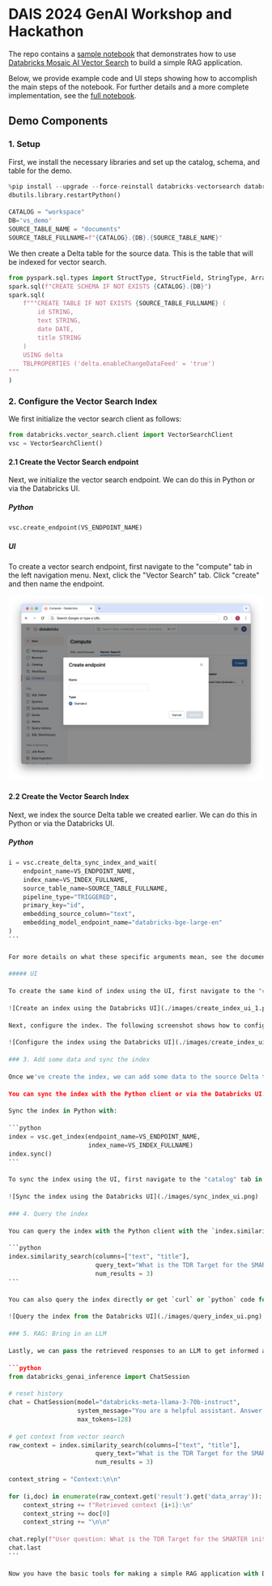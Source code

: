 # DAIS 2024 GenAI Workshop and Hackathon

The repo contains a [sample notebook](vector_search_fm_api.ipynb) that demonstrates how to use [Databricks Mosaic AI Vector Search](https://docs.databricks.com/en/generative-ai/vector-search.html) to build a simple RAG application.

Below, we provide example code and UI steps showing how to accomplish the main steps of the notebook. For further details and a more complete implementation, see the [full notebook](vector_search_fm_api.ipynb).

## Demo Components

### 1. Setup

First, we install the necessary libraries and set up the catalog, schema, and table for the demo.

```python
%pip install --upgrade --force-reinstall databricks-vectorsearch databricks-genai-inference
dbutils.library.restartPython()

CATALOG = "workspace"
DB='vs_demo'
SOURCE_TABLE_NAME = "documents"
SOURCE_TABLE_FULLNAME=f"{CATALOG}.{DB}.{SOURCE_TABLE_NAME}"
```

We then create a Delta table for the source data. This is the table that will be indexed for vector search.

```python
from pyspark.sql.types import StructType, StructField, StringType, ArrayType, FloatType
spark.sql(f"CREATE SCHEMA IF NOT EXISTS {CATALOG}.{DB}")
spark.sql(
    f"""CREATE TABLE IF NOT EXISTS {SOURCE_TABLE_FULLNAME} (
        id STRING,
        text STRING,
        date DATE,
        title STRING
    )
    USING delta 
    TBLPROPERTIES ('delta.enableChangeDataFeed' = 'true')
"""
)
```

### 2. Configure the Vector Search Index

We first initialize the vector search client as follows:

```python
from databricks.vector_search.client import VectorSearchClient
vsc = VectorSearchClient()
```

#### 2.1 Create the Vector Search endpoint

Next, we initialize the vector search endpoint. We can do this in Python or via the Databricks UI.

##### Python

```python
vsc.create_endpoint(VS_ENDPOINT_NAME)
```

##### UI

To create a vector search endpoint, first navigate to the "compute" tab in the left navigation menu. Next, click the "Vector Search" tab. Click "create" and then name the endpoint.

![Create an endpoint using the Databricks UI](./images/create_endpoint_ui.png)

#### 2.2 Create the Vector Search Index

Next, we index the source Delta table we created earlier. We can do this in Python or via the Databricks UI.

##### Python

````python
i = vsc.create_delta_sync_index_and_wait(
    endpoint_name=VS_ENDPOINT_NAME,
    index_name=VS_INDEX_FULLNAME,
    source_table_name=SOURCE_TABLE_FULLNAME,
    pipeline_type="TRIGGERED",
    primary_key="id",
    embedding_source_column="text",
    embedding_model_endpoint_name="databricks-bge-large-en"
)
```

For more details on what these specific arguments mean, see the documentation on [how to create and query a Vector Search index](https://docs.databricks.com/en/generative-ai/create-query-vector-search.html).

##### UI

To create the same kind of index using the UI, first navigate to the "catalog" tab in the left navigation menu. Navigate to the table you created earlier. From the "Create" dropdown, click "Vector search index."

![Create an index using the Databricks UI](./images/create_index_ui_1.png)

Next, configure the index. The following screenshot shows how to configure the index in the same way as in the Python example above using the UI.

![Configure the index using the Databricks UI](./images/create_index_ui_2.png)

### 3. Add some data and sync the index

Once we've create the index, we can add some data to the source Delta table we created at the beginning, and then sync it with the index. For an example of adding some sample data, see the [full notebook](vector_search_fm_api.ipynb).

You can sync the index with the Python client or via the Databricks UI.

Sync the index in Python with:

```python
index = vsc.get_index(endpoint_name=VS_ENDPOINT_NAME,
                      index_name=VS_INDEX_FULLNAME)
index.sync()
```

To sync the index using the UI, first navigate to the "catalog" tab in the left navigation menu. Navigate to the location you specified for the index. Select the index, and click "Sync now."

![Sync the index using the Databricks UI](./images/sync_index_ui.png)

### 4. Query the index

You can query the index with the Python client with the `index.similarity_search()` method:

```python
index.similarity_search(columns=["text", "title"],
                        query_text="What is the TDR Target for the SMARTER initiative?",
                        num_results = 3)
```

You can also query the index directly or get `curl` or `python` code for querying the index via the UI. To do so, navigate to your index as in the previous step and click "Query endpoint".

![Query the index from the Databricks UI](./images/query_index_ui.png)

### 5. RAG: Bring in an LLM

Lastly, we can pass the retrieved responses to an LLM to get informed answers about the retrieved content. Here's a very simple approach to this in Python:

```python
from databricks_genai_inference import ChatSession

# reset history
chat = ChatSession(model="databricks-meta-llama-3-70b-instruct",
                   system_message="You are a helpful assistant. Answer the user's question based on the provided context.",
                   max_tokens=128)

# get context from vector search
raw_context = index.similarity_search(columns=["text", "title"],
                        query_text="What is the TDR Target for the SMARTER initiative?",
                        num_results = 3)

context_string = "Context:\n\n"

for (i,doc) in enumerate(raw_context.get('result').get('data_array')):
    context_string += f"Retrieved context {i+1}:\n"
    context_string += doc[0]
    context_string += "\n\n"

chat.reply(f"User question: What is the TDR Target for the SMARTER initiative?\n\nContext: {context_string}")
chat.last
```

Now you have the basic tools for making a simple RAG application with Databricks Mosaic AI Vector Search and the Foundation Model APIs! For a more detailed walkthrough, see the [full notebook](vector_search_fm_api.ipynb).
